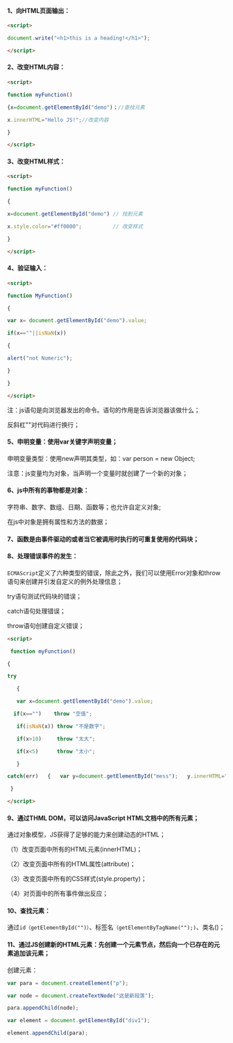 #### 1、向HTML页面输出：

```html
<script>

document.write("<h1>this is a heading!</h1>");

</script>
```

#### 2、改变HTML内容：

```html
<script>

function myFunction()

{x=document.getElementById("demo")；//查找元素

x.innerHTML="Hello JS!";//改变内容

}

</script>
```

#### 3、改变HTML样式：

```html
<script>

function myFunction()

{

x=document.getElementById("demo") // 找到元素

x.style.color="#ff0000";          // 改变样式

}

</script>
```

#### 4、验证输入：

```html
<script>

function MyFunction()

{

var x= document.getElementById("demo").value;

if(x==""||isNaN(x))

{

alert("not Numeric");

}

}

</script>
```

注：js语句是向浏览器发出的命令。语句的作用是告诉浏览器该做什么；

反斜杠"\"对代码进行换行；

#### 5、申明变量：使用var关键字声明变量；

申明变量类型：使用new声明其类型，如：var person = new Object;

注意：js变量均为对象，当声明一个变量时就创建了一个新的对象；

#### 6、js中所有的事物都是对象：

字符串、数字、数组、日期、函数等；也允许自定义对象;

在js中对象是拥有属性和方法的数据；

#### 7、函数是由事件驱动的或者当它被调用时执行的可重复使用的代码块；

#### 8、处理错误事件的发生：

`ECMAScript`定义了六种类型的错误，除此之外，我们可以使用Error对象和throw语句来创建并引发自定义的例外处理信息；

try语句测试代码块的错误；

catch语句处理错误；

throw语句创建自定义错误；

```html
<script>

 function myFunction() 

{ 

try

   {

   var x=document.getElementById("demo").value; 

  if(x=="")    throw "空值";

   if(isNaN(x)) throw "不是数字";

   if(x>10)     throw "太大";

   if(x<5)      throw "太小";

   } 

catch(err)   {   var y=document.getElementById("mess");   y.innerHTML="Error: " + err + ".";   }

 } 

</script>
```


#### 9、通过THML DOM，可以访问JavaScript HTML文档中的所有元素；

通过对象模型，JS获得了足够的能力来创建动态的HTML；

（1）改变页面中所有的HTML元素(innerHTML)；

（2）改变页面中所有的HTML属性(attribute)；

（3）改变页面中所有的CSS样式(style.property)；

（4）对页面中的所有事件做出反应；


#### 10、查找元素：

通过`id（getElementById("")）`、标签名`（getElementByTagName("");)`、类名()；


#### 11、通过JS创建新的HTML元素：先创建一个元素节点，然后向一个已存在的元素追加该元素；

创建元素：

```js
var para = document.createElement("p");

var node = document.createTextNode("这是新段落");

para.appendChild(node);

var element = document.getElementById("div1");

element.appendChild(para);
```


